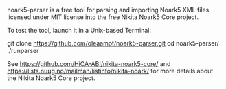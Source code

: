 noark5-parser is a free tool for parsing and importing
Noark5 XML files licensed under MIT license into the free
Nikita Noark5 Core project.

To test the tool, launch it in a Unix-based Terminal: 

   git clone https://github.com/oleaamot/noark5-parser.git
   cd noark5-parser/
   ./runparser
   
See https://github.com/HiOA-ABI/nikita-noark5-core/ and
https://lists.nuug.no/mailman/listinfo/nikita-noark/ for
more details about the Nikita Noark5 Core project.
